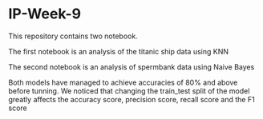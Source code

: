 # IP-Week-9

This repository contains two notebook.

The first notebook is an analysis of the titanic ship data using KNN

The second notebook is an analysis of spermbank data using Naive Bayes

Both models have managed to achieve accuracies of 80% and above before tunning. We noticed that changing the train_test split of the model
greatly affects the accuracy score, precision score, recall score and the F1 score

